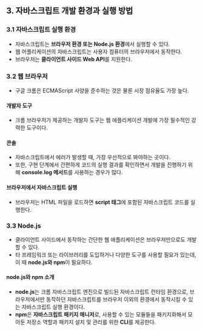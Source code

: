 ## 3. 자바스크립트 개발 환경과 실행 방법

### 3.1 자바스크립트 실행 환경

- 자바스크립트는 **브라우저 환경 또는 Node.js 환경**에서 실행할 수 있다.
- 웹 어플리케이션의 자바스크립트는 사용자 컴퓨터의 브라우저에서 동작한다.
- 브라우저는 **클라이언트 사이드 Web API**를 지원한다.

### 3.2 웹 브라우저

- 구글 크롬은 ECMAScript 사양을 준수하는 것은 물론 시장 점유율도 가장 높다.

#### 개발자 도구

- 크롬 브라우저가 제공하는 개발자 도구는 웹 애플리케이션 개발에 가장 필수적인 강력한 도구이다.

#### 콘솔

- 자바스크립트에서 에러가 발생할 때, 가장 우선적으로 봐야하는 곳이다.
- 또한, 구현 단계에서 간편하게 코드의 실행 결과를 확인하면서 개발을 진행하기 위해 **console.log 메서드**를 사용하는 경우가 많다.

#### 브라우저에서 자바스크립트 실행

- 브라우저는 HTML 파일을 로드하면 **script 태그**에 포함된 자바스크립트 코드를 실행한다.

### 3.3 Node.js

- 클라이언트 사이드에서 동작하는 간단한 웹 애플리케이션은 브라우저만으로도 개발할 수 있다.
- 타 프레임워크 또는 라이브러리를 도입하거나 다양한 도구를 사용할 필요가 있는데, 이 때 **node.js와 npm**이 필요하다.

#### node.js와 npm 소개

- **node.js**는 크롬 자바스크립트 엔진으로 빌드된 자바스크립트 런타임 환경으로, 브라우저에서만 동작하던 자바스크립트를 브라우저 이외의 환경에서 동작시킬 수 있는 자바스크립트 실행 환경이다.
- **npm**은 **자바스크립트 패키지 매니저**로, 사용할 수 있는 모듈들을 패키지화해서 모아둔 저장소 역할과 패키지 설치 및 관리를 위한 **CLI**를 제공한다.
